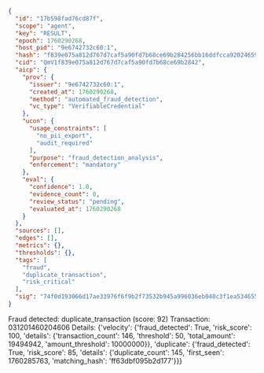 ```json
{
  "id": "17b598fad76cd87f",
  "scope": "agent",
  "key": "RESULT",
  "epoch": 1760290268,
  "host_pid": "9e6742732c60:1",
  "hash": "f839e075a812d767d7caf5a90fd7b68ce69b284256bb16ddfcca920246592acc",
  "cid": "QmV1f839e075a812d767d7caf5a90fd7b68ce69b2842",
  "aicp": {
    "prov": {
      "issuer": "9e6742732c60:1",
      "created_at": 1760290268,
      "method": "automated_fraud_detection",
      "vc_type": "VerifiableCredential"
    },
    "ucon": {
      "usage_constraints": [
        "no_pii_export",
        "audit_required"
      ],
      "purpose": "fraud_detection_analysis",
      "enforcement": "mandatory"
    },
    "eval": {
      "confidence": 1.0,
      "evidence_count": 0,
      "review_status": "pending",
      "evaluated_at": 1760290268
    }
  },
  "sources": [],
  "edges": [],
  "metrics": {},
  "thresholds": {},
  "tags": [
    "fraud",
    "duplicate_transaction",
    "risk_critical"
  ],
  "sig": "74f0d193066d17ae33976f6f9b2f73532b945a996036eb040c3f1ea534655f31"
}
```

Fraud detected: duplicate_transaction (score: 92)
Transaction: 031201460204606
Details: {'velocity': {'fraud_detected': True, 'risk_score': 100, 'details': {'transaction_count': 146, 'threshold': 50, 'total_amount': 19494942, 'amount_threshold': 10000000}}, 'duplicate': {'fraud_detected': True, 'risk_score': 85, 'details': {'duplicate_count': 145, 'first_seen': 1760285763, 'matching_hash': 'ff63dbf095b2d177'}}}